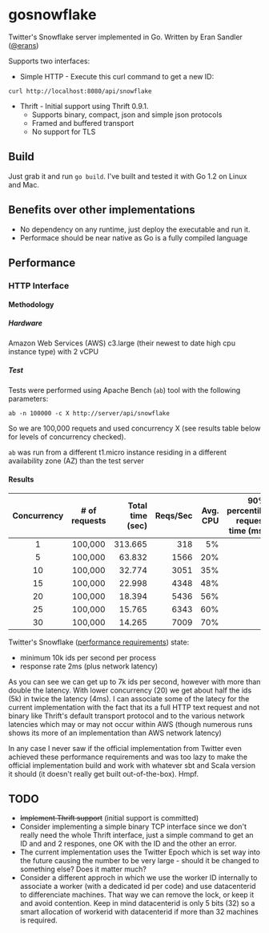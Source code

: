 # gosnowflake

Twitter's Snowflake server implemented in Go.
Written by Eran Sandler ([@erans](http://twitter.com/erans))

Supports two interfaces:
- Simple HTTP -
Execute this curl command to get a new ID:
```
curl http://localhost:8080/api/snowflake
```

- Thrift - Initial support using Thrift 0.9.1.
    - Supports binary, compact, json and simple json protocols
    - Framed and buffered transport
    - No support for TLS

## Build
Just grab it and run ```go build```. I've built and tested it with Go 1.2 on Linux and Mac.

## Benefits over other implementations
- No dependency on any runtime, just deploy the executable and run it.
- Performace should be near native as Go is a fully compiled language

## Performance

### HTTP Interface

#### Methodology

##### Hardware
Amazon Web Services (AWS) c3.large (their newest to date high cpu instance type) with 2 vCPU

##### Test
Tests were performed using Apache Bench (`ab`) tool with the following parameters:
```
ab -n 100000 -c X http://server/api/snowflake
```
So we are 100,000 requets and used concurrency X (see results table below for levels of concurrency checked).

`ab` was run from a different t1.micro instance residing in a different availability zone (AZ) than the test server


#### Results
| Concurrency | # of requests | Total time (sec) | Reqs/Sec | Avg. CPU | 90% percentile request time (ms) |
|:-----------:|:-------------:|-----------------:|---------:|---------:|---------------------------------:|
|1            |100,000        |313.665           | 318      | 5%       | 3                                |
|5            |100,000        |63.832            | 1566     | 20%      | 4                                |
|10           |100,000        |32.774            | 3051     | 35%      | 4                                |
|15           |100,000        |22.998            | 4348     | 48%      | 4                                |
|20           |100,000        |18.394            | 5436     | 56%      | 4                                |
|25           |100,000        |15.765            | 6343     | 60%      | 5                                |
|30           |100,000        |14.265            | 7009     | 70%      | 5                                |

Twitter's Snowflake ([performance requirements](https://github.com/twitter/snowflake#requirements)) state:
- minimum 10k ids per second per process
- response rate 2ms (plus network latency)

As you can see we can get up to 7k ids per second, however with more than double the latency. With lower concurrency (20) we get about half the ids (5k) in twice the latency (4ms). I can associate some of the latecy for the current implementation with the fact that its a full HTTP text request and not binary like Thrift's default transport protocol and to the various network latencies which may or may not occur within AWS (though numerous runs shows its more of an implementation than AWS network latency)

In any case I never saw if the official implementation from Twitter even achieved these performance requirements and was too lazy to make the official implementation build and work with whatever sbt and Scala version it should (it doesn't really get built out-of-the-box). Hmpf.

## TODO
- ~~Implement Thrift support~~ (initial support is committed)
- Consider implementing a simple binary TCP interface since we don't really need the whole Thrift interface, just a simple command to get an ID and and 2 respones, one OK with the ID and the other an error.
- The current implementation uses the Twitter Epoch which is set way into the future causing the number to be very large - should it be changed to something else? Does it matter much?
- Consider a different approch in which we use the worker ID internally to associate a worker (with a dedicated id per code) and use datacenterid to differenciate machines. That way we can remove the lock, or keep it and avoid contention. Keep in mind datacenterid is only 5 bits (32) so a smart allocation of workerid with datacenterid if more than 32 machines is required.


